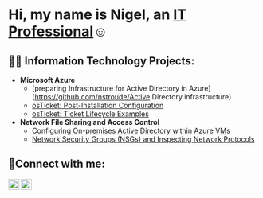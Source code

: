 <h1>Hi, my name is Nigel, an <a href="https://www.linkedin.com/in/nigel-stroude-secure/">IT Professional</a>☺</h1>

<h2>👨‍💻 Information Technology Projects:</h2>

- <b>Microsoft Azure</b>
  - [preparing Infrastructure for Active Directory in Azure](https://github.com/nstroude/Active Directory infrastructure)
  - [osTicket: Post-Installation Configuration](https://github.com/nstroude/post-install-config)
  - [osTicket: Ticket Lifecycle Examples](https://github.com/nstroude/ticket-lifecycle)
- <b>Network File Sharing and Access Control</b>
  - [Configuring On-premises Active Directory within Azure VMs](https://github.com/joshmadakorcc/configure-ad)
  - [Network Security Groups (NSGs) and Inspecting Network Protocols](https://github.com/joshmadakorcc/azure-network-protocols)

<h2>🤳Connect with me:</h2>


[<img align="left" alt="Josh | LinkedIn" width="22px" src="https://cdn.jsdelivr.net/npm/simple-icons@v3/icons/linkedin.svg" />][linkedin]
[<img align="left" alt="Josh | Instagram" width="22px" src="https://cdn.jsdelivr.net/npm/simple-icons@v3/icons/instagram.svg" />][instagram]

[instagram]: https://www.instagram.com/stroudee4life
[linkedin]: https://www.linkedin.com/in/nigel-stroude-secure/ 
